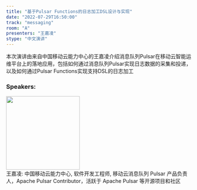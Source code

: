 ```yaml
---
title: "基于Pulsar Functions的日志加工DSL设计与实现"
date: "2022-07-29T16:50:00"
track: "messaging"
room: "A"
presenters: "王嘉凌"
stype: "中文演讲"
---
```

本次演讲由来自中国移动云能力中心的王嘉凌介绍消息队列Pulsar在移动云智能运维平台上的落地应用，包括如何通过消息队列Pulsar实现日志数据的采集和投递，以及如何通过Pulsar Functions实现支持DSL的日志加工
 ### Speakers: 
 <img src="images/speaker/1143.png" width="200" /><br>王嘉凌: 中国移动云能力中心, 软件开发工程师, 移动云消息队列 Pulsar 产品负责人，Apache Pulsar Contributor，活跃于 Apache Pulsar 等开源项目和社区

 